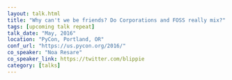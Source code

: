 ```yaml
---
layout: talk.html
title: "Why can't we be friends? Do Corporations and FOSS really mix?"
tags: [upcoming talk repeat]
talk_date: "May, 2016"
location: "PyCon, Portland, OR"
conf_url: "https://us.pycon.org/2016/"
co_speaker: "Noa Resare"
co_speaker_link: https://twitter.com/blippie
category: [talks]
---
```

